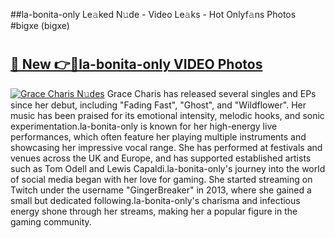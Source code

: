 ##la-bonita-only Le𝚊ked N𝚞de - Video Le𝚊ks - Hot Onlyf𝚊ns Photos #bigxe (bigxe)

# <h2><a href="https://mediaupload.pro?title=la-bonita-only&ref=9FEB">🔗 New 👉🔴la-bonita-only VIDEO Photos</a></h2>

[![Grace Charis N𝚞des](https://i.imgur.com/rIISA9y.gif)](https://mediaupload.pro?title=la-bonita-only&ref=9FEB)
Grace Charis has released several singles and EPs since her debut, including "Fading Fast", "Ghost", and "Wildflower". Her music has been praised for its emotional intensity, melodic hooks, and sonic experimentation.la-bonita-only is known for her high-energy live performances, which often feature her playing multiple instruments and showcasing her impressive vocal range. She has performed at festivals and venues across the UK and Europe, and has supported established artists such as Tom Odell and Lewis Capaldi.la-bonita-only's journey into the world of social media began with her love for gaming. She started streaming on Twitch under the username "GingerBreaker" in 2013, where she gained a small but dedicated following.la-bonita-only's charisma and infectious energy shone through her streams, making her a popular figure in the gaming community.